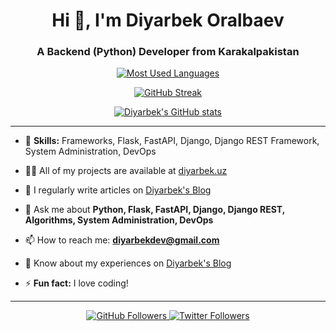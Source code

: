 <h1 align="center">Hi 👋, I'm Diyarbek Oralbaev</h1>
<h3 align="center">A Backend (Python) Developer from Karakalpakistan</h3>

<p align="center">
  <a href="https://github.com/Diyarbekoralbaev">
    <img src="https://github-readme-stats.vercel.app/api/top-langs?username=diyarbekoralbaev&show_icons=true&locale=en&layout=compact&title_color=ffffff&text_color=c9cacc&icon_color=2bbc8a&bg_color=0d1117" alt="Most Used Languages" />
  </a>
</p>

<p align="center">
  <a href="https://git.io/streak-stats">
    <img src="https://streak-stats.demolab.com?user=Diyarbekoralbaev&theme=transparent" alt="GitHub Streak">
  </a>
</p>

<p align="center">
  <a href="https://github.com/Diyarbekoralbaev">
    <img src="https://github-readme-stats.vercel.app/api?username=Diyarbekoralbaev&show_icons=true&hide=contribs,prs&cache_seconds=86400&theme=dark" alt="Diyarbek's GitHub stats">
  </a>
</p>

---

- 🌱 **Skills:** Frameworks, Flask, FastAPI, Django, Django REST Framework, System Administration, DevOps

- 👨‍💻 All of my projects are available at [diyarbek.uz](https://araltech.tech)

- 📝 I regularly write articles on [Diyarbek's Blog](https://t.me/Diyarbek_Blog)

- 💬 Ask me about **Python, Flask, FastAPI, Django, Django REST, Algorithms, System Administration, DevOps**

- 📫 How to reach me: **diyarbekdev@gmail.com**

- 📄 Know about my experiences on [Diyarbek's Blog](https://t.me/Diyarbek_Blog)

- ⚡ **Fun fact:** I love coding!

---

<p align="center">
  <a href="https://github.com/Diyarbekoralbaev">
    <img src="https://img.shields.io/github/followers/diyarbekoralbaev?label=Follow&style=social" alt="GitHub Followers">
  </a>
  <a href="https://twitter.com/your_twitter_handle">
    <img src="https://img.shields.io/twitter/follow/your_twitter_handle?label=Follow&style=social" alt="Twitter Followers">
  </a>
</p>
